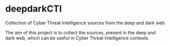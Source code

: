 # deepdarkCTI
Collection of Cyber Threat Intelligence sources from the deep and dark web

The aim of this project is to collect the sources, present in the deep and dark web, which can be useful in Cyber Threat Intelligence contexts.

